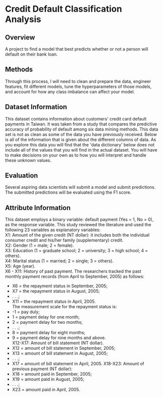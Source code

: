 # Credit Default Classification Analysis  
    
## Overview  
A project to find a model that best predicts whether or not a person will default on their bank loan.  
  
## Methods  
Through this process, I will need to clean and prepare the data, engineer features, fit different models, tune the hyperparameters of those models, and account for how any class imbalance can affect your model.  
  
## Dataset Information  
This dataset contains information about customers' credit card default payments in Taiwan. It was taken from a study that compares the predictive accuracy of probability of default among six data mining methods. This data set is not as clean as some of the data you have previously received. Below is all of the information that is given about the different columns of data. As you explore this data you will find that the 'data dictionary' below does not include all of the values that you will find in the actual dataset. You will have to make decisions on your own as to how you will interpret and handle these unknown values.  
  
## Evaluation  
Several aspiring data scientists will submit a model and submit predictions. The submitted predictions will be evaluated using the F1 score.  
  
## Attribute Information  
This dataset employs a binary variable: default payment (Yes = 1, No = 0), as the response variable. This study reviewed the literature and used the following 23 variables as explanatory variables:  
X1: Amount of the given credit (NT dollar): it includes both the individual consumer credit and his/her family (supplementary) credit.  
X2: Gender (1 = male; 2 = female).  
X3: Education (1 = graduate school; 2 = university; 3 = high school; 4 = others).  
X4: Marital status (1 = married; 2 = single; 3 = others).  
X5: Age (year).  
X6 - X11: History of past payment. The researchers tracked the past monthly payment records (from April to September, 2005) as follows:  
- X6 = the repayment status in September, 2005;  
- X7 = the repayment status in August, 2005;  
- . . .;  
- X11 = the repayment status in April, 2005.  
The measurement scale for the repayment status is:  
- -1 = pay duly; 
- 1 = payment delay for one month; 
- 2 = payment delay for two months; 
- . . .; 
- 8 = payment delay for eight months; 
- 9 = payment delay for nine months and above.  
X12-X17: Amount of bill statement (NT dollar).  
- X12 = amount of bill statement in September, 2005; 
- X13 = amount of bill statement in August, 2005; 
- . . .; 
- X17 = amount of bill statement in April, 2005.
X18-X23: Amount of previous payment (NT dollar):  
- X18 = amount paid in September, 2005; 
- X19 = amount paid in August, 2005; 
- . . .;
- X23 = amount paid in April, 2005.

